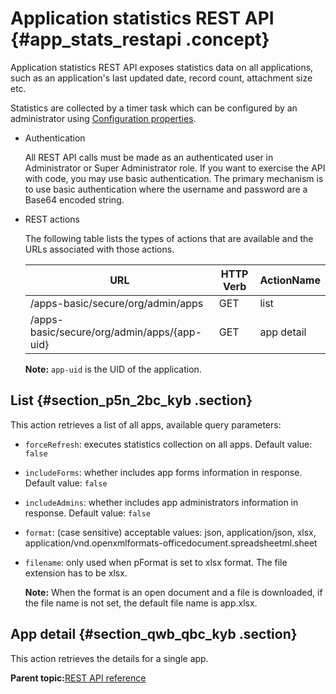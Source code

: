 # Application statistics REST API {#app_stats_restapi .concept}

Application statistics REST API exposes statistics data on all applications, such as an application's last updated date, record count, attachment size etc.

Statistics are collected by a timer task which can be configured by an administrator using [Configuration properties](co_configuration_properties.md).

-   Authentication

    All REST API calls must be made as an authenticated user in Administrator or Super Administrator role. If you want to exercise the API with code, you may use basic authentication. The primary mechanism is to use basic authentication where the username and password are a Base64 encoded string.

-   REST actions

    The following table lists the types of actions that are available and the URLs associated with those actions.

    |URL|HTTP Verb|ActionName|
    |---|---------|----------|
    |/apps-basic/secure/org/admin/apps|GET|list|
    |/apps-basic/secure/org/admin/apps/\{app-uid\}|GET|app detail|

    **Note:** `app-uid` is the UID of the application.


## List {#section_p5n_2bc_kyb .section}

This action retrieves a list of all apps, available query parameters:

-   `forceRefresh`: executes statistics collection on all apps. Default value: `false`

-   `includeForms`: whether includes app forms information in response. Default value: `false`

-   `includeAdmins`: whether includes app administrators information in response. Default value: `false`

-   `format`: \(case sensitive\) acceptable values: json, application/json, xlsx, application/vnd.openxmlformats-officedocument.spreadsheetml.sheet

-   `filename`: only used when pFormat is set to xlsx format. The file extension has to be xlsx.

    **Note:** When the format is an open document and a file is downloaded, if the file name is not set, the default file name is app.xlsx.


## App detail {#section_qwb_qbc_kyb .section}

This action retrieves the details for a single app.

**Parent topic:**[REST API reference](ref_rest_api_ref.md)

